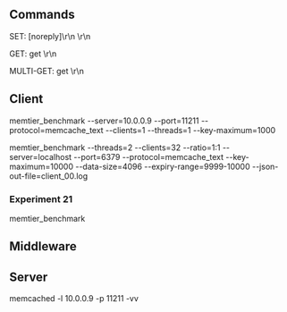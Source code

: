 
## Commands

SET:
 <command name> <key> <flags> <exptime> <bytes> [noreply]\r\n
 <datablock>\r\n


 GET:
 get <key>\r\n


 MULTI-GET:
 get <key> <key> <key> <key>\r\n


 ## Client
 memtier_benchmark --server=10.0.0.9 --port=11211 --protocol=memcache_text --clients=1 --threads=1 --key-maximum=1000


memtier_benchmark --threads=2 --clients=32 --ratio=1:1 --server=localhost --port=6379 --protocol=memcache_text --key-maximum=10000 --data-size=4096 --expiry-range=9999-10000 --json-out-file=client_00.log


### Experiment 21
memtier_benchmark


 ## Middleware



 ## Server
 memcached -l 10.0.0.9 -p 11211 -vv
